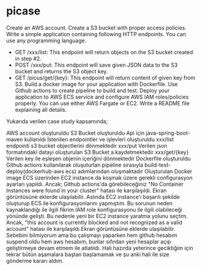 # picase
Create an AWS account.
Create a S3 bucket with proper access policies.
Write a simple application containing following HTTP endpoints. You can use any programming language.
- GET /xxx/list: This endpoint will return objects on the S3 bucket created in step #2.
- POST /xxx/put: This endpoint will save given JSON data to the S3 bucket and returns the S3 object key.
- GET /picus/get/{key}: This endpoint will return content of given key from S3.
Build a docker image for your application with Dockerfile.
Use Github actions to create pipeline to build and test.
Deploy your application to AWS ECS service and configure AWS IAM roles/policies properly. You can use either AWS Fargate or EC2.
Write a README file explaining all details.

Yukarıda verilen case study kapsamında;

AWS account oluşturuldu
S3 Bucket oluşturuldu
Api için java-spring-boot-maven kullanıldı
İstenilen endpointler ve işlevleri oluşturuldu
  xxx/list endpointi s3 bucket objectlerini dönmektedir
  xxx/put Verilen json formatındaki datayı oluşturulan S3 Bucket a kaydetmektedir
  xxx/get/{key} Verilen key ile eşleşen objenin içeriğini dönmektedir
Dockerfile oluşturuldu
Github actions kullanılarak oluşuturlan pipeline sırasıyla build-test-deploy(dockerhub-aws ecs) adımlarından oluşmaktadır
Oluşturulan Docker image ECS üzerinden EC2 instance da koşmak üzere gerekli configurasyon ayarları yapıldı. Ancak;
  Github actions'da görebileceğiniz "No Container Instances were found in your cluster" hatası ile karşılaşıldı. Ekran görüntüsüne eklerde ulaşılabilir. Aslında EC2 instance'ı 
  başarılı şekilde oluşturup ECS ile konfigurasyonlarını yapmıştım. Bu sorunun neden kaynaklandığı ile ilgili fikrim IAM role konfigurasyonu ile ilgili olabileceği yönünde gelişti.
  Bu nedenle yeni bir EC2 instance yaratma yolunu seçtim. Ancak, "this account is currently blocked and not recognized as a valid account" hatası ile karşılaşıldı.Ekran görüntüsüne 
  eklerde ulaşılabilir. Sebebini bilmiyorum ama bu çalışmayı yaparken hem github hesabım suspend oldu hem aws hesabım, bunlar sıfırdan yeni hesaplar açıp geliştirmeye devam etmem
  ile atlatıldı. Hali hazırda yeterince geciktiğim için tekrar bütün aşamalara baştan başlamamak ve şu anki hali ile size gönderme kararı aldım.
  

